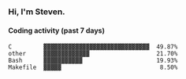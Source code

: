 ### Hi, I'm Steven.

#### Coding activity (past 7 days)
```
C         ▓▓▓▓▓▓▓▓▓▓▓▓▓▓▓▓▓▓▓▓▓▓▓▓▓▓▓▓▓▓  49.87%
other     ▓▓▓▓▓▓▓▓▓▓▓▓▓                   21.70%
Bash      ▓▓▓▓▓▓▓▓▓▓▓                     19.93%
Makefile  ▓▓▓▓▓                            8.50%
```
